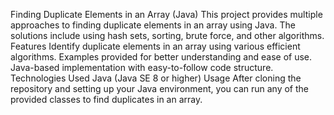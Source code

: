 Finding Duplicate Elements in an Array (Java)
This project provides multiple approaches to finding duplicate elements in an array using Java. The solutions include using hash sets, sorting, brute force, and other algorithms.
Features
Identify duplicate elements in an array using various efficient algorithms.
Examples provided for better understanding and ease of use.
Java-based implementation with easy-to-follow code structure.
Technologies Used
Java (Java SE 8 or higher)
Usage
After cloning the repository and setting up your Java environment, you can run any of the provided classes to find duplicates in an array.
